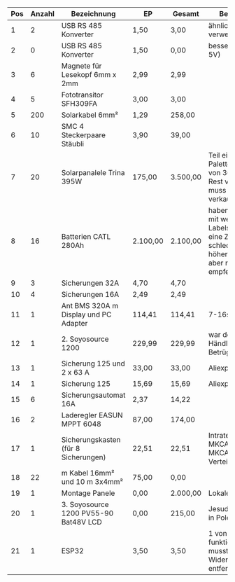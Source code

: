 Pos	|	Anzahl	|	Bezeichnung	|	EP	|	Gesamt	|	Bemerkung	|	Quelle	|	Link	|
--------	|	--------	|	--------	|	--------	|	--------	|	--------	|	--------	|	--------	|
1	|	2	|	USB RS 485 Konverter	|	1,50	|	3,00	|	ähnlichen verwendet	|	Aliexpress	| [link](	https://de.aliexpress.com/item/1005002260964199.html?spm=a2g0o.order_list.0.0.5a505c5fN3lvS0&gatewayAdapt=glo2deu	)|
2	|	0	|	USB RS 485 Konverter	|	1,50	|	0,00	|	besser (3,3 und 5V)	|	Aliexpress	| [link](	https://de.aliexpress.com/item/1005001621746811.html?spm=a2g0o.productlist.0.0.59b11ea8FsAXHW&algo_pvid=78f448a5-e9b1-4b81-90c3-787272de7475&aem_p4p_detail=2022062705215010326504214210800059934849&algo_exp_id=78f448a5-e9b1-4b81-90c3-787272de7475-0&pdp_ext_f=%7B%22sku_id%22%3A%2212000016846569467%22%7D&pdp_npi=2%40dis%21EUR%21%210.65%21%21%211.2%21%21%402100bdcf16563325107027158e802e%2112000016846569467%21sea	)|
3	|	6	|	Magnete für Lesekopf 6mm x 2mm	|	2,99	|	2,99	|		|	Amazon	| [link](	https://www.amazon.de/gp/product/B00K9RBTP4/ref=ox_sc_act_image_1?smid=A3KCQ3LI0BC2CC&psc=1	)|
4	|	5	|	Fototransitor SFH309FA	|	3,00	|	3,00	|		|	Ebay	| [link](	https://www.ebay.de/itm/353899814039?var=623274444671	)|
5	|	200	|	Solarkabel 6mm²	|	1,29	|	258,00	|		|	Elektrotools.de	| [link](	http://www.elektrotools.de/Produkt/Verschiedene-Diverse-H1Z2Z2-K-6sw-EN50618-T500-Solarkabel-EN506	)|
6	|	10	|	SMC 4 Steckerpaare Stäubli	|	3,90	|	39,00	|		|	Amazon	| [link](	https://www.amazon.de/gp/product/B07XBT5CT2/ref=ppx_yo_dt_b_asin_title_o00_s00?ie=UTF8&psc=1	)|
7	|	20	|	Solarpanalele Trina 395W	|	175,00	|	3.500,00	|	Teil einer Palettenbestellung von 36 Stück, Rest verkauft / muss noch verkauft werden	|		| [link](		)|
8	|	16	|	Batterien CATL 280Ah	|	2.100,00	|	2.100,00	|	haben Batterien mit weggekratzen Labels geliefert, eine Zelle ist schlechter, aber höhere Kapazität, aber nicht empfehlenswert	|	Shenzen Basen Alibaba	| [link](		)|
9	|	3	|	Sicherungen 32A	|	4,70	|	4,70	|		|	Baumarkt	| [link](		)|
10	|	4	|	Sicherungen 16A	|	2,49	|	2,49	|		|	Baumarkt	| [link](		)|
11	|	1	|	Ant BMS 320A m Display und PC Adapter	|	114,41	|	114,41	|	7-16s	|	Aliexpress	| [link](	https://de.aliexpress.com/item/32997552090.html?spm=a2g0o.cart.0.0.6fb24ae4oDwVdN&mp=1&gatewayAdapt=glo2deu	)|
12	|	1	|	2. Soyosource 1200	|	229,99	|	229,99	|	war defekt, Händler ein Betrüger	|	Ebay	| [link](	https://www.ebay.de/itm/165545090007	)|
13	|	1	|	Sicherung 125 und 2 x  63 A	|	33,00	|	33,00	|	Aliexpress	|	Aliexpress	| [link](	https://de.aliexpress.com/item/4000411766904.html?spm=a2g0o.order_list.order_list_main.19.29b45c5fE5U7jK&gatewayAdapt=glo2deu	)|
14	|	1	|	Sicherung 125	|	15,69	|	15,69	|	Aliexpress	|	Aliexpress	| [link](		)|
15	|	6	|	Sicherungsautomat 16A	|	2,37	|	14,22	|		|	Baumarkt	| [link](		)|
16	|	2	|	Laderegler EASUN   MPPT 6048	|	87,00	|	174,00	|		|	Alibaba	| [link](	https://easunpower.en.alibaba.com/?spm=a2756.trade-list-buyer.0.0.27b076e9cDztDw&tracelog=from_orderlist_company	)|
17	|	1	|	Sicherungskasten (für 8 Sicherungen)	|	22,51	|	22,51	|	Intratec MKCAGH8-T MKCAGH8-T Verteilerschrank	|	Völkner	| [link](		)|
18	|	22	|	m Kabel 16mm² und 10 m 3x4mm²	|	75,00	|	0,00	|		|	cse-technik.de.	| [link](	cse-technik.de.	)|
19	|	1	|	Montage Panele	|	0,00	|	2.000,00	|	Lokale Firma	|		| [link](		)|
20	|	1	|	3. Soyosource 1200 PV55-90 Bat48V LCD 	|	0,00	|	215,00	|	Jesudemo Store in Polen! Gut!	|	Aliexpress	| [link](	https://de.aliexpress.com/item/1005004861406895.html?spm=a2g0o.order_list.order_list_main.30.29b45c5fE5U7jK&gatewayAdapt=glo2deu	)|
21	|	1	|	ESP32	|	3,50	|	3,50	|	1 von 3 hat nicht funktioniert, musste einen Widerstand entfernen	|	Aliexpress	| [link](	https://de.aliexpress.com/item/32864722159.html?spm=a2g0o.order_list.order_list_main.137.21ef5c5fBcmlYh&gatewayAdapt=glo2deu	)|

